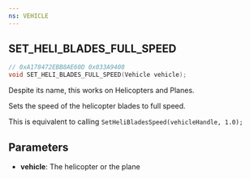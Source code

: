 ```yaml
---
ns: VEHICLE
---
```

## SET_HELI_BLADES_FULL_SPEED

```c
// 0xA178472EBB8AE60D 0x033A9408
void SET_HELI_BLADES_FULL_SPEED(Vehicle vehicle);
```

Despite its name, this works on Helicopters and Planes.

Sets the speed of the helicopter blades to full speed.

This is equivalent to calling `SetHeliBladesSpeed(vehicleHandle, 1.0);`

## Parameters
* **vehicle**: The helicopter or the plane
